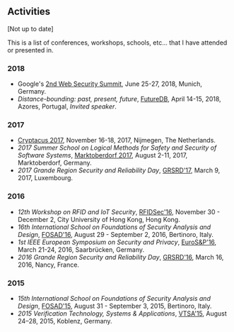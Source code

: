 ## Activities

[Not up to date]

This is a list of conferences, workshops, schools, etc... that I have attended or presented in.

### 2018

* Google's [2nd Web Security Summit](https://sites.google.com/a/google.com/security-summit-2018/), June 25-27, 2018, Munich, Germany.
* *Distance-bounding: past, present, future*, [FutureDB](https://www.surrey.ac.uk/events/20180414-futuredb-distance-bounding-past-present-future), April 14-15, 2018, Azores, Portugal, *Invited speaker*.

### 2017

* [Cryptacus 2017](https://cryptacus.cs.ru.nl/index.shtml), November 16-18, 2017, Nijmegen, The Netherlands.
* *2017 Summer School on Logical Methods for Safety and Security of Software Systems*, [Marktoberdorf 2017](https://asimod.in.tum.de/2017/index.shtml), August 2-11, 2017, Marktoberdorf, Germany.
* *2017 Grande Region Security and Reliability Day*, [GRSRD'17](http://grsrd.uni.lu/2017/), March 9, 2017, Luxembourg.

### 2016

* *12th Workshop on RFID and IoT Security*, [RFIDSec'16](http://rfidsec2016.org/), November 30 - December 2, City University of Hong Kong, Hong Kong.
* *16th International School on Foundations of Security Analysis and Design*, [FOSAD'16](http://www.sti.uniurb.it/events/fosad16/), August 29 - September 2, 2016, Bertinoro, Italy.
* *1st IEEE European Symposium on Security and Privacy*, [EuroS&P'16](http://www.ieee-security.org/TC/EuroSP2016/), March 21-24, 2016, Saarbrücken, Germany.
* *2016 Grande Region Security and Reliability Day*, [GRSRD'16](http://grsrd16.inria.fr/), March 16, 2016, Nancy, France.

### 2015

* *15th International School on Foundations of Security Analysis and Design*, [FOSAD'15](http://www.sti.uniurb.it/events/fosad15/), August 31 - September 3, 2015, Bertinoro, Italy.
* *2015 Verification Technology, Systems & Applications*, [VTSA'15](http://resources.mpi-inf.mpg.de/departments/rg1/conferences/vtsa15/index.html), August 24–28, 2015, Koblenz, Germany.
